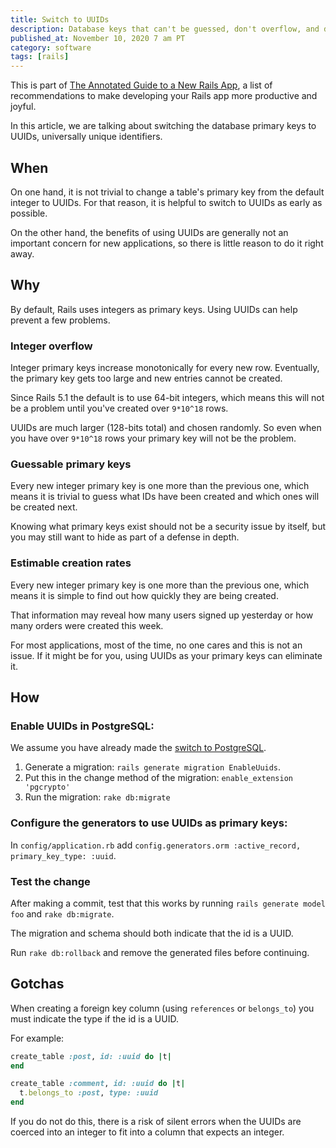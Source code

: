 ```yaml
---
title: Switch to UUIDs
description: Database keys that can't be guessed, don't overflow, and don't leak information.
published_at: November 10, 2020 7 am PT
category: software
tags: [rails]
---
```


This is part of [The Annotated Guide to a New Rails
App](the_annotated_guide_to_a_new_rails_app), a list of
recommendations to make developing your Rails app more productive and joyful.

In this article, we are talking about switching the database primary keys to
UUIDs, universally unique identifiers.

## When

On one hand, it is not trivial to change a table's primary key from the default
integer to UUIDs. For that reason, it is helpful to switch to UUIDs as early as
possible.

On the other hand, the benefits of using UUIDs are generally not an important
concern for new applications, so there is little reason to do it right away.

## Why

By default, Rails uses integers as primary keys. Using UUIDs can help prevent a
few problems.

### Integer overflow

Integer primary keys increase monotonically for every new row. Eventually, the
primary key gets too large and new entries cannot be created.

Since Rails 5.1 the default is to use 64-bit integers, which means this will
not be a problem until you've created over `9*10^18` rows.

UUIDs are much larger (128-bits total) and chosen randomly. So even when
you have over `9*10^18` rows your primary key will not be the problem.

### Guessable primary keys

Every new integer primary key is one more than the previous one, which means it
is trivial to guess what IDs have been created and which ones will be created
next.

Knowing what primary keys exist should not be a security issue by itself, but
you may still want to hide as part of a defense in depth.

### Estimable creation rates

Every new integer primary key is one more than the previous one, which means it
is simple to find out how quickly they are being created.

That information may reveal how many users signed up yesterday or how many
orders were created this week.

For most applications, most of the time, no one cares and this is not an issue.
If it might be for you, using UUIDs as your primary keys can eliminate it.

## How

### Enable UUIDs in PostgreSQL:

We assume you have already made the [switch to
PostgreSQL](switch_to_postgresql).

1. Generate a migration: `rails generate migration EnableUuids`.
2. Put this in the change method of the migration: `enable_extension 'pgcrypto'`
3. Run the migration: `rake db:migrate`

### Configure the generators to use UUIDs as primary keys:

In `config/application.rb` add `config.generators.orm :active_record,
primary_key_type: :uuid`.

### Test the change

After making a commit, test that this works by running `rails generate model
foo` and `rake db:migrate`.

The migration and schema should both indicate that the id is a UUID.

Run `rake db:rollback` and remove the generated files before continuing.

## Gotchas

When creating a foreign key column (using `references` or `belongs_to`) you must
indicate the type if the id is a UUID.

For example:

```ruby
create_table :post, id: :uuid do |t|
end

create_table :comment, id: :uuid do |t|
  t.belongs_to :post, type: :uuid
end
```
If you do not do this, there is a risk of silent errors when the UUIDs are
coerced into an integer to fit into a column that expects an integer.

